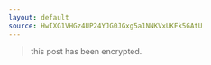 ```yaml
---
layout: default
source: HwIXG1VHGz4UP24YJG0JGxg5a1NNKVxUKFk5GAtU
---
```


> this post has been encrypted.